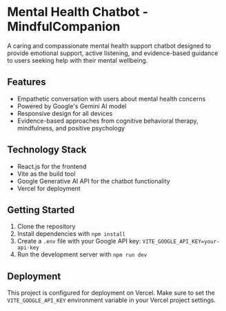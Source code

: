 # Mental Health Chatbot - MindfulCompanion

A caring and compassionate mental health support chatbot designed to provide emotional support, active listening, and evidence-based guidance to users seeking help with their mental wellbeing.

## Features

- Empathetic conversation with users about mental health concerns
- Powered by Google's Gemini AI model
- Responsive design for all devices
- Evidence-based approaches from cognitive behavioral therapy, mindfulness, and positive psychology

## Technology Stack

- React.js for the frontend
- Vite as the build tool
- Google Generative AI API for the chatbot functionality
- Vercel for deployment

## Getting Started

1. Clone the repository
2. Install dependencies with `npm install`
3. Create a `.env` file with your Google API key: `VITE_GOOGLE_API_KEY=your-api-key`
4. Run the development server with `npm run dev`

## Deployment

This project is configured for deployment on Vercel. Make sure to set the `VITE_GOOGLE_API_KEY` environment variable in your Vercel project settings.
